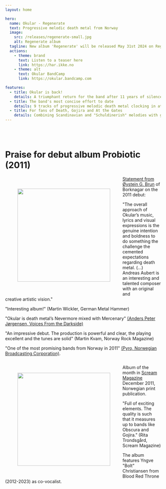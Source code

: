 ```yaml
---
layout: home

hero:
  name: Okular - Regenerate
  text: Progressive melodic death metal from Norway
  image:
    src: /releases/regenerate-small.jpg
    alt: Regenerate album
  tagline: New album 'Regenerate' will be released May 31st 2024 on Regenerative Productions!
  actions:
    - theme: brand
      text: Listen to a teaser here
      link: https://har.ikke.no
    - theme: alt
      text: Okular BandCamp
      link: https://okular.bandcamp.com

features:
  - title: Okular is back!
    details: A triumphant return for the band after 11 years of silence
  - title: The band's most concise effort to date
    details: 9 tracks of progressive melodic death metal clocking in at 36 minutes
  - title: For fans of Death, Gojira and At the Gates
    details: Combining Scandinavian and "Schuldinerish" melodies with groove and occasional dissonance
---
```


<br><br>
<h1>Praise for debut album Probiotic (2011)</h1>


<a href="/Statement-Page_English.jpg" target="_blank">
<img src="/Statement-Page_English.jpg" width="300" style="float:left;padding:40px">
</a>


<a href="/Statement-Page_English.jpg" target="_blank">Statement from Øystein G. Brun</a> of Borknagar 
on the 2011 debut:

"The overall approach of Okular’s music, lyrics and visual expressions is the genuine intention and boldness to do something the challenge the cemented expectations regarding death metal. (…) Andreas Aubert is an interesting and talented composer with an original and  
creative artistic vision."


"Interesting album!" (Martin Wickler, German Metal Hammer)

"Okular is death metal’s Nevermore mixed with Mercenary" <a href="https://www.voicesfromthedarkside.de/review/okular-probiotic/" target="_blank">(Anders Peter Jørgensen, Voices From the Darkside)</a>

"An impressive debut. The production is powerful and clear, the playing excellent and the tunes are solid" (Martin Kvam, Norway Rock Magazine)

"One of the most promising bands from Norway in 2011" <a href="http://p3.no/pyro/pyro-karer-de-mest-lovende-bandene-i-norge-2011/" target="_blank">(Pyro, Norwegian Broadcasting Corporation)</a>. 

<div style="clear:both"></div>

<a href="/Okular-Probiotic-Scream-2011.pdf" target="_blank">
<img src="/maanedens-album-probiotic.jpg" width="300" style="float:left;padding:40px"/></a>

Album of the month in <a href="/maanedens-album-probiotic.jpg" target="_blank">Scream Magazine</a> December 2011, Norwegian print publication.

"Full of exciting elements. The quality is such that it measures up to bands like Obscura and Gojira."
(Rita Trondsgård, Scream Magazine)

The album features Yngve "Bolt" Christiansen from Blood Red Throne (2012-2023) as co-vocalist.

